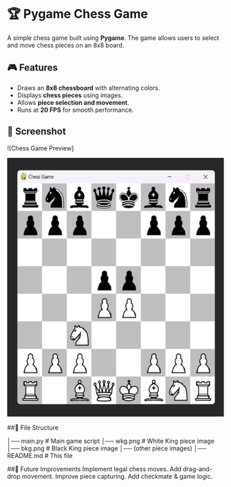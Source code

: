 # 🏆 Pygame Chess Game

A simple chess game built using **Pygame**. The game allows users to select and move chess pieces on an 8x8 board.

## 🎮 Features
- Draws an **8x8 chessboard** with alternating colors.
- Displays **chess pieces** using images.
- Allows **piece selection and movement**.
- Runs at **20 FPS** for smooth performance.

## 📸 Screenshot
![Chess Game Preview]


<img src="screenshot.png" width="512" height="600">



##📂 File Structure

│── main.py           # Main game script
│── wkg.png           # White King piece image
│── bkg.png           # Black King piece image
│── (other piece images)
│── README.md         # This file


##🔧 Future Improvements
Implement legal chess moves.
Add drag-and-drop movement.
Improve piece capturing.
Add checkmate & game logic.
